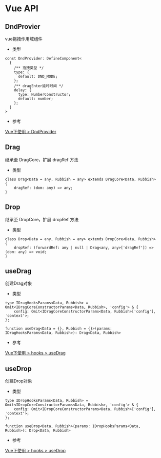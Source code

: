 # Vue API

## DndProvier

vue拖拽作用域组件

- 类型

```ts:no-line-numbers
const DndProvider: DefineComponent<
  {
    /** 拖拽类型 */
    type: {
      default: DND_MODE;
    };
    /** dragEnter延时时间 */
    delay: {
      type: NumberConstructor;
      default: number;
    };
  }
>
```

- 参考

[Vue下使用 > DndProvider](/vue.md#dndprovider)

## Drag

继承至 DragCore，扩展 dragRef 方法

- 类型

```ts:no-line-numbers
class Drag<Data = any, Rubbish = any> extends DragCore<Data, Rubbish> {
    dragRef: (dom: any) => any;
}
```

## Drop

继承至 DropCore，扩展 dropRef 方法

- 类型

```ts:no-line-numbers
class Drop<Data = any, Rubbish = any> extends DropCore<Data, Rubbish> {
    dropRef: (forwardRef: any | null | Drag<any, any>['dragRef']) => (dom: any) => void;
}
```

## useDrag

创建Drag对象

- 类型

```ts:no-line-numbers
type IDragHooksParams<Data, Rubbish> = Omit<IDragCoreConstructorParams<Data, Rubbish>, 'config'> & {
    config: Omit<IDragCoreConstructorParams<Data, Rubbish>['config'], 'context'>;
};

function useDrag<Data = {}, Rubbish = {}>(params: IDragHooksParams<Data, Rubbish>): Drag<Data, Rubbish>
```

- 参考

[Vue下使用 > hooks > useDrag](/vue.md#usedrag) 

## useDrop

创建Drop对象

- 类型

```ts:no-line-numbers
type IDropHooksParams<Data, Rubbish> = Omit<IDropCoreConstructorParams<Data, Rubbish>, 'config'> & {
    config: Omit<IDropCoreConstructorParams<Data, Rubbish>['config'], 'context'>;
};

function useDrop<Data, Rubbish>(params: IDropHooksParams<Data, Rubbish>): Drop<Data, Rubbish>
```

- 参考

[Vue下使用 > hooks > useDrop](/vue.md#usedrop) 